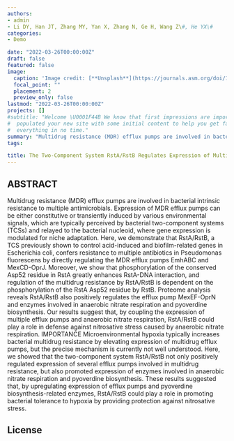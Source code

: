 ```yaml
---
authors:
- admin
- Li DY, Han JT, Zhang MY, Yan X, Zhang N, Ge H, Wang Z\#, He YX\#
categories:
- Demo

date: "2022-03-26T00:00:00Z"
draft: false
featured: false
image:
  caption: 'Image credit: [**Unsplash**](https://journals.asm.org/doi/10.1128/mSystems.00911-21?url_ver=Z39.88-2003&rfr_id=ori:rid:crossref.org&rfr_dat=cr_pub%20%200pubmed)'
  focal_point: ""
  placement: 2
  preview_only: false
lastmod: "2022-03-26T00:00:00Z"
projects: []
#subtitle: "Welcome \U0001F44B We know that first impressions are important, so we've
#  populated your new site with some initial content to help you get familiar with
#  everything in no time."
summary: "Multidrug resistance (MDR) efflux pumps are involved in bacterial intrinsic resistance to multiple antimicrobials. Expression of MDR efflux pumps can be either constitutive or transiently induced by various environmental signals, which are typically perceived by bacterial two-component systems (TCSs) and relayed to the bacterial nucleoid, where gene expression is modulated for niche adaptation... "
tags:

title: The Two-Component System RstA/RstB Regulates Expression of Multiple Efflux Pumps and Influences Anaerobic Nitrate Respiration in Pseudomonas fluorescens
---
```


## ABSTRACT
Multidrug resistance (MDR) efflux pumps are involved in bacterial intrinsic resistance to multiple antimicrobials. Expression of MDR efflux pumps can be either constitutive or transiently induced by various environmental signals, which are typically perceived by bacterial two-component systems (TCSs) and relayed to the bacterial nucleoid, where gene expression is modulated for niche adaptation. Here, we demonstrate that RstA/RstB, a TCS previously shown to control acid-induced and biofilm-related genes in Escherichia coli, confers resistance to multiple antibiotics in Pseudomonas fluorescens by directly regulating the MDR efflux pumps EmhABC and MexCD-OprJ. Moreover, we show that phosphorylation of the conserved Asp52 residue in RstA greatly enhances RstA-DNA interaction, and regulation of the multidrug resistance by RstA/RstB is dependent on the phosphorylation of the RstA Asp52 residue by RstB. Proteome analysis reveals RstA/RstB also positively regulates the efflux pump MexEF-OprN and enzymes involved in anaerobic nitrate respiration and pyoverdine biosynthesis. Our results suggest that, by coupling the expression of multiple efflux pumps and anaerobic nitrate respiration, RstA/RstB could play a role in defense against nitrosative stress caused by anaerobic nitrate respiration.
IMPORTANCE Microenvironmental hypoxia typically increases bacterial multidrug resistance by elevating expression of multidrug efflux pumps, but the precise mechanism is currently not well understood. Here, we showed that the two-component system RstA/RstB not only positively regulated expression of several efflux pumps involved in multidrug resistance, but also promoted expression of enzymes involved in anaerobic nitrate respiration and pyoverdine biosynthesis. These results suggested that, by upregulating expression of efflux pumps and pyoverdine biosynthesis-related enzymes, RstA/RstB could play a role in promoting bacterial tolerance to hypoxia by providing protection against nitrosative stress.


## License

